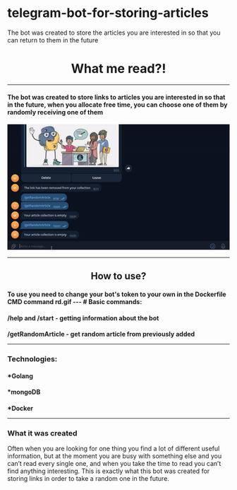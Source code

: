 # telegram-bot-for-storing-articles
The bot was created to store the articles you are interested in so that you can return to them in the future
<h1 align="center">What me read?!</h1>

---

#### The bot was created to store links to articles you are interested in so that in the future, when you allocate free time, you can choose one of them by randomly receiving one of them
![image](https://github.com/virus242/telegram-bot-for-storing-articles/blob/main/rd.gif)

---
<h2 align="center">How to use?</h2>
<h4>To use you need to change your bot's token to your own in the Dockerfile CMD command
rd.gif
---
# Basic commands:
<h4>/help and /start - getting information about the bot

<h4>/getRandomArticle - get random article from previously added
  
---
 <h3>Technologies:
      <h4>*Golang
      <h4>*mongoDB
      <h4>*Docker
   
---
  <h3>What it was created</h3>
Often when you are looking for one thing you find a lot of different useful information, but at the moment you are busy with something else and you can’t read every single one, and when you take the time to read you can’t find anything interesting. This is exactly what this bot was created for storing links in order to take a random one in the future.

